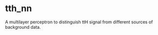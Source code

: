 # tth_nn
A multilayer perceptron to distinguish ttH signal from different sources of
background data.
